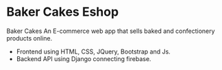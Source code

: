 # Baker Cakes Eshop
Baker Cakes An E-commerce web app that sells baked and confectionery products online.
  * Frontend using HTML, CSS, JQuery, Bootstrap and Js.
  * Backend API using Django connecting firebase.
